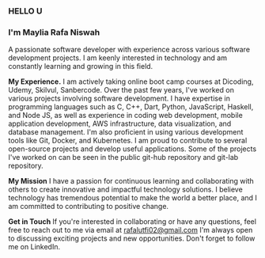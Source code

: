 ### HELLO U
### ****I'm Maylia Rafa Niswah****
A passionate software developer with experience across various software development projects. I am keenly interested in technology and am constantly learning and growing in this field.

****My Experience.****
I am actively taking online boot camp courses at Dicoding, Udemy, Skilvul, Sanbercode. Over the past few years, I've worked on various projects involving software development. I have expertise in programming languages such as C, C++, Dart, Python, JavaScript, Haskell, and Node JS, as well as experience in coding web development, mobile application development, AWS infrastructure, data visualization, and database management. I'm also proficient in using various development tools like Git, Docker, and Kubernetes. I am proud to contribute to several open-source projects and develop useful applications. Some of the projects I've worked on can be seen in the public git-hub repository and git-lab repository.

****My Mission****
I have a passion for continuous learning and collaborating with others to create innovative and impactful technology solutions. I believe technology has tremendous potential to make the world a better place, and I am committed to contributing to positive change.

****Get in Touch****
If you're interested in collaborating or have any questions, feel free to reach out to me via email at rafalutfi02@gmail.com I'm always open to discussing exciting projects and new opportunities. Don't forget to follow me on LinkedIn.
